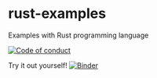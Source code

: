 # rust-examples

Examples with Rust programming language

[![Code of conduct](https://img.shields.io/badge/%E2%9D%A4%EF%B8%8F-code%20of%20conduct-blue)](CODE_OF_CONDUCT.md)

Try it out yourself!
[![Binder](https://mybinder.org/badge_logo.svg)](https://mybinder.org/v2/gh/annefou/rust-examples/HEAD)

